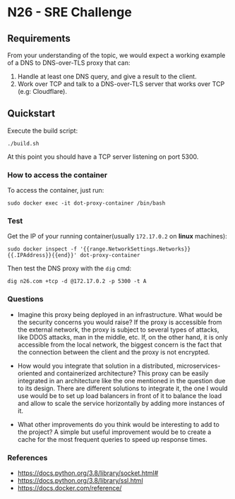 # N26 - SRE Challenge

## Requirements

From your understanding of the topic, we would expect a working example of a DNS to
DNS-over-TLS proxy that can:
1. Handle at least one DNS query, and give a result to the client.
2. Work over TCP and talk to a DNS-over-TLS server that works over TCP (e.g: Cloudflare).

## Quickstart

Execute the build script:

`./build.sh`

At this point you should have a TCP server listening on port 5300.

### How to access the container

To access the container, just run:

`sudo docker exec -it dot-proxy-container /bin/bash`

### Test 

Get the IP of your running container(usually `172.17.0.2` on **linux** machines):

`sudo docker inspect -f '{{range.NetworkSettings.Networks}}{{.IPAddress}}{{end}}' dot-proxy-container`

Then test the DNS proxy with the `dig` cmd:

`dig n26.com +tcp -d @172.17.0.2 -p 5300 -t A`

### Questions

- Imagine this proxy being deployed in an infrastructure. What would be the security concerns you would raise?
  If the proxy is accessible from the external network, the proxy is subject to several types of attacks, like DDOS attacks, man in the middle, etc.
  If, on the other hand, it is only accessible from the local network, the biggest concern is the fact that the connection between the client and the proxy is not encrypted.

- How would you integrate that solution in a distributed, microservices-oriented and containerized architecture?
  This proxy can be easily integrated in an architecture like the one mentioned in the question due to its design.
  There are different solutions to integrate it, the one I would use would be to set up load balancers in front of it to balance the load and allow to scale the service horizontally by adding more instances of it.

- What other improvements do you think would be interesting to add to the project?
  A simple but useful improvement would be to create a cache for the most frequent queries to speed up response times.

### References

- https://docs.python.org/3.8/library/socket.html#
- https://docs.python.org/3.8/library/ssl.html
- https://docs.docker.com/reference/